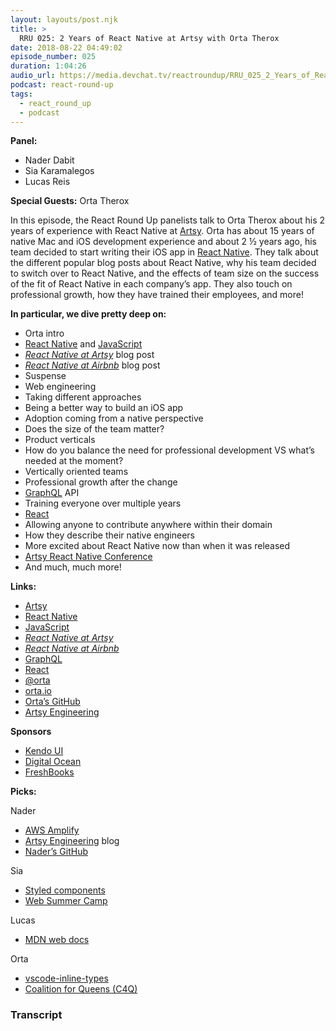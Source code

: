 ```yaml
---
layout: layouts/post.njk
title: >
  RRU 025: 2 Years of React Native at Artsy with Orta Therox
date: 2018-08-22 04:49:02
episode_number: 025
duration: 1:04:26
audio_url: https://media.devchat.tv/reactroundup/RRU_025_2_Years_of_React_Native_at_Artsy_with_Orta_Therox.mp3
podcast: react-round-up
tags:
  - react_round_up
  - podcast
---
```


**Panel:**

- Nader Dabit
- Sia Karamalegos
- Lucas Reis

**Special Guests:** Orta Therox

In this episode, the React Round Up panelists talk to Orta Therox about his 2 years of experience with React Native at [Artsy](https://www.artsy.net/). Orta has about 15 years of native Mac and iOS development experience and about 2 ½ years ago, his team decided to start writing their iOS app in [React Native](https://facebook.github.io/react-native/). They talk about the different popular blog posts about React Native, why his team decided to switch over to React Native, and the effects of team size on the success of the fit of React Native in each company’s app. They also touch on professional growth, how they have trained their employees, and more!

**In particular, we dive pretty deep on:**

- Orta intro
- [React Native](https://facebook.github.io/react-native/) and [JavaScript](https://www.javascript.com/)
- [_React Native at Artsy_](http://artsy.github.io/series/react-native-at-artsy/) blog post
- [_React Native at Airbnb_](https://medium.com/airbnb-engineering/react-native-at-airbnb-f95aa460be1c) blog post
- Suspense
- Web engineering
- Taking different approaches
- Being a better way to build an iOS app
- Adoption coming from a native perspective
- Does the size of the team matter?
- Product verticals
- How do you balance the need for professional development VS what’s needed at the moment?
- Vertically oriented teams
- Professional growth after the change
- [GraphQL](https://graphql.org/) API
- Training everyone over multiple years
- [React](https://reactjs.org/)
- Allowing anyone to contribute anywhere within their domain
- How they describe their native engineers
- More excited about React Native now than when it was released
- [Artsy React Native Conference](http://artsy.github.io/artsy-x-react-native.html)
- And much, much more!

**Links:**

- [Artsy](https://www.artsy.net/)
- [React Native](https://facebook.github.io/react-native/)
- [JavaScript](https://www.javascript.com/)
- [_React Native at Artsy_](http://artsy.github.io/series/react-native-at-artsy/)
- [_React Native at Airbnb_](https://medium.com/airbnb-engineering/react-native-at-airbnb-f95aa460be1c)
- [GraphQL](https://graphql.org/)
- [React](https://reactjs.org/)
- [@orta](https://twitter.com/orta?ref_src=twsrc%255Egoogle%257Ctwcamp%255Eserp%257Ctwgr%255Eauthor)
- [orta.io](http://orta.io/)
- [Orta’s GitHub](https://github.com/orta)
- [Artsy Engineering](http://artsy.github.io/)

**Sponsors**

- [Kendo UI](https://www.telerik.com/kendo-angular-ui/?utm_medium=cpm&utm_source=adventuresinng&utm_campaign=dt-kendo-ang2-nov16&utm_content=audio)
- [Digital Ocean](https://www.digitalocean.com/)
- [FreshBooks](https://www.freshbooks.com/invoice?ref=11731&utm_source=pbm&utm_medium=affiliate-program&utm_influencer=419364&utm_campaign=podcast-influencers)

**Picks:**

Nader

- [AWS Amplify](https://aws-amplify.github.io/amplify-js/index.html)
- [Artsy Engineering](http://artsy.github.io/) blog
- [Nader’s GitHub](https://github.com/dabit3?tab=repositories)

Sia

- [Styled components](https://www.styled-components.com/)
- [Web Summer Camp](http://2018.websummercamp.com/)

Lucas

- [MDN web docs](https://developer.mozilla.org/en-US/)

Orta

- [vscode-inline-types](https://github.com/sokra/vscode-inline-types)
- [Coalition for Queens (C4Q)](https://www.c4q.nyc/)

### Transcript
